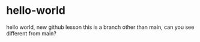# hello-world
hello world, new github lesson
this is a branch other than main, can you see different from main?
